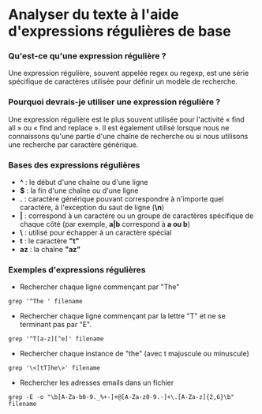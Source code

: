 # Analyser du texte à l'aide d'expressions régulières de base

### Qu'est-ce qu'une expression régulière ?

Une expression régulière, souvent appelée regex ou regexp, est une série spécifique de caractères utilisée pour définir un modèle de recherche.

### Pourquoi devrais-je utiliser une expression régulière ?

Une expression régulière est le plus souvent utilisée pour l'activité « find all » ou « find and replace ». Il est également utilisé lorsque nous ne connaissons qu'une partie d'une chaîne de recherche ou si nous utilisons une recherche par caractère générique.

### Bases des expressions régulières

- **^** : le début d'une chaîne ou d'une ligne
- **$** : la fin d'une chaîne ou d'une ligne
- **.** : caractère générique pouvant correspondre à n'importe quel caractère, à l'exception du saut de ligne (**\n**)
- **|** : correspond à un caractère ou un groupe de caractères spécifique de chaque côté (par exemple, **a|b** correspond à **a ou b**)
- **\\** : utilisé pour échapper à un caractère spécial
- **t** : le caractère **"t"**
- **az** : la chaîne **"az"**

### Exemples d'expressions régulières

- Rechercher chaque ligne commençant par "The"

```
grep '^The ' filename
```

- Rechercher chaque ligne commençant par la lettre "T" et ne se terminant pas par "E".

```
grep '^T[a-z][^e]' filename
```

- Rechercher chaque instance de "the" (avec t majuscule ou minuscule)

```
grep '\<[tT]he\>' filename
```

- Rechercher les adresses emails dans un fichier

```
grep -E -o "\b[A-Za-b0-9._%+-]+@[A-Za-z0-9.-]+\.[A-Za-z]{2,6}\b" filename
```